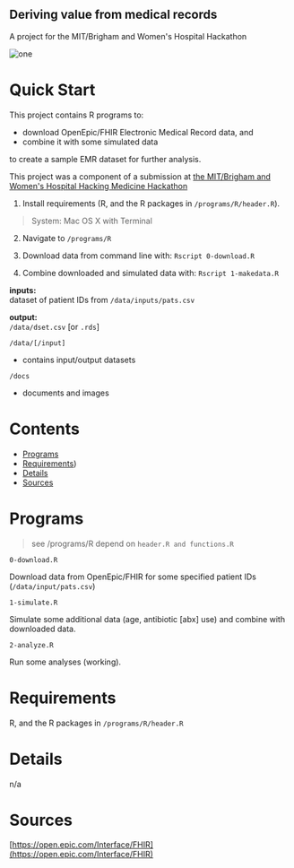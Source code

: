 ## Deriving value from medical records
A project for the MIT/Brigham and Women's Hospital Hackathon


![one](https://raw.githubusercontent.com/pavopax/mit-brigham-hackathon/master/docs/poster.png)


Quick Start
===============================================================================
This project contains R programs to:

  * download OpenEpic/FHIR Electronic Medical Record data, and
  * combine it with some simulated data

to create a sample EMR dataset for further analysis.

This project was a component of a submission at
[the MIT/Brigham and Women's Hospital Hacking Medicine Hackathon](http://disruptingmedicine.org/collaboration-series-events/2015-hackathon/)



1. Install requirements (R, and the R packages in
   `/programs/R/header.R`).

> System: Mac OS X with Terminal

2. Navigate to `/programs/R`

3. Download data from command line with: `Rscript 0-download.R`

4. Combine downloaded and simulated data with: `Rscript 1-makedata.R`


**inputs:**  
dataset of patient IDs from `/data/inputs/pats.csv`

**output:**  
`/data/dset.csv` [or `.rds`]



`/data/[/input]`

* contains input/output datasets


`/docs`

* documents and images




Contents
===============================================================================
* [Programs](#programs)
* [Requirements](#requirements))
* [Details](#details)
* [Sources](#sources)


Programs
===============================================================================
> see /programs/R
> depend on `header.R and functions.R`

`0-download.R`

Download data from OpenEpic/FHIR for some specified patient IDs
(`/data/input/pats.csv`)

`1-simulate.R`

Simulate some additional data (age, antibiotic [abx] use) and combine
with downloaded data.


`2-analyze.R`

Run some analyses (working).



Requirements
===============================================================================
R, and the R packages in `/programs/R/header.R`



Details
===============================================================================
n/a


Sources 
===============================================================================

[https://open.epic.com/Interface/FHIR](https://open.epic.com/Interface/FHIR)
